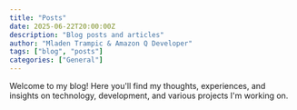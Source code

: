 ```yaml
---
title: "Posts"
date: 2025-06-22T20:00:00Z
description: "Blog posts and articles"
author: "Mladen Trampic & Amazon Q Developer"
tags: ["blog", "posts"]
categories: ["General"]
---
```


Welcome to my blog! Here you'll find my thoughts, experiences, and insights on technology, development, and various projects I'm working on.
